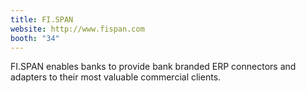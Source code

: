 ```yaml
---
title: FI.SPAN
website: http://www.fispan.com
booth: "34"
---
```


FI.SPAN enables banks to provide bank branded ERP connectors and adapters to their most valuable commercial clients.
